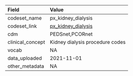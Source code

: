 |Field            |Value                           |
|:----------------|:-------------------------------|
|codeset_name     |px_kidney_dialysis              |
|codeset_link     |[px_kidney_dialysis](https://github.com/PEDSnet/Variable-Dictionary/blob/main/procedure/px_kidney_dialysis.csv)|
|cdm              |PEDSnet,PCORnet                 |
|clinical_concept |Kidney dialysis procedure codes |
|vocab            |NA                              |
|data_uploaded    |2021-11-01                      |
|other_metadata   |NA                              |
